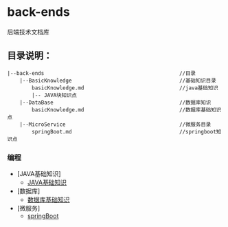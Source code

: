 # back-ends
后端技术文档库
## 目录说明：
```
|--back-ends                                            //目录
    |--BasicKnowledge                                   //基础知识目录
        basicKnowledge.md                               //java基础知识
        |-- JAVA块知识点
    |--DataBase                                         //数据库知识
        basicKnowledge.md                               //数据库基础知识点
    |--MicroService                                     //微服务目录
        springBoot.md                                   //springboot知识点
```
### 编程
* [JAVA基础知识]
    * [JAVA基础知识](BasicKnowledge/basicKnowledge.md)
* [数据库]
    * [数据库基础知识](DataBase/basicKnowledge.md)
* [微服务]
    * [springBoot](MicroService/springBoot.md)






